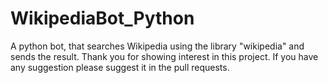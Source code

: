 # WikipediaBot_Python
A python bot, that searches Wikipedia using the library "wikipedia" and sends the result.
Thank you for showing interest in this project. If you have any suggestion please suggest it in the pull requests.

